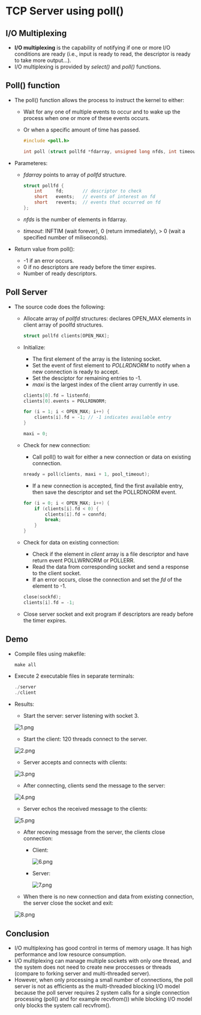 # TCP Server using poll()

## I/O Multiplexing

- **I/O multiplexing** is the capability of notifying if one or more I/O conditions are ready (i.e., input is ready to read, the descriptor is ready to take more output...).
- I/O multiplexing is provided by *select()* and *poll()* functions.

## Poll() function

- The poll() function allows the process to instruct the kernel to either:
  - Wait for any one of multiple events to occur and to wake up the process when one or more of these events occurs.
  - Or when a specific amount of time has passed.

    ```C
    #include <poll.h>

    int poll (struct pollfd *fdarray, unsigned long nfds, int timeout);
    ```

- Parameteres:
  - *fdarray* points to array of *pollfd* structure.

    ```C
    struct pollfd {
        int     fd;       // descriptor to check
        short   events;   // events of interest on fd
        short   revents;  // events that occurred on fd
    };
    ```

  - *nfds* is the number of elements in fdarray.
  - *timeout*: INFTIM (wait forever), 0 (return immediately), > 0 (wait a specified number of miliseconds).
- Return value from poll():
  - -1 if an error occurs.
  - 0 if no descriptors are ready before the timer expires.
  - Number of ready descriptors.

## Poll Server

- The source code does the following:
  - Allocate array of *pollfd* structures: declares OPEN_MAX elements in client array of poolfd structures.

    ```C
    struct pollfd clients[OPEN_MAX];
    ```

  - Initialize:
    - The first element of the array is the listening socket.
    - Set the event of first element to *POLLRDNORM* to notify when a new connection is ready to accept.
    - Set the desciptor for remaining entries to -1.
    - *maxi* is the largest index of the client array currently in use.

    ```C
    clients[0].fd = listenfd;
    clients[0].events = POLLRDNORM;

    for (i = 1; i < OPEN_MAX; i++) {
        clients[i].fd = -1; // -1 indicates available entry
    }

    maxi = 0;
    ```

  - Check for new connection:
    - Call poll() to wait for either a new connection or data on existing connection.
  
    ```C
    nready = poll(clients, maxi + 1, pool_timeout);
    ```

    - If a new connection is accepted, find the first available entry, then save the descriptor and set the POLLRDNORM event.

    ```C
    for (i = 0; i < OPEN_MAX; i++) {
        if (clients[i].fd < 0) {
            clients[i].fd = connfd;
            break;
        }
    }
    ```

  - Check for data on existing connection:
    - Check if the element in *client* array is a file descriptor and have return event POLLWRNORM or POLLERR.
    - Read the data from corresponding socket and send a response to the client socket.
    - If an error occurs, close the connection and set the *fd* of the element to -1.

    ```C
    close(sockfd);
    clients[i].fd = -1;
    ```

  - Close server socket and exit program if descriptors are ready before the timer expires.

## Demo

- Compile files using makefile:
  
  ```C
  make all
  ```

- Execute 2 executable files in separate terminals:
  
  ```C
  ./server
  ./client
  ```

- Results:
  - Start the server: server listening with socket 3.

  ![1.png](img/1.png)

  - Start the client: 120 threads connect to the server.

  ![2.png](img/2.png)

  - Server accepts and connects with clients:

  ![3.png](img/3.png)

  - After connecting, clients send the message to the server:

  ![4.png](img/4.png)

  - Server echos the received message to the clients:

  ![5.png](img/5.png)

  - After receving message from the server, the clients close connection:
    - Client:

      ![6.png](img/6.png)

    - Server:

      ![7.png](img/7.png)

  - When there is no new connection and data from existing connection, the server close the socket and exit:

  ![8.png](img/8.png)

## Conclusion

- I/O multiplexing has good control in terms of memory usage. It has high performance and low resource consumption.
- I/O multiplexing can manage multiple sockets with only one thread, and the system does not need to create new proccesses or threads (compare to forking server and multi-threaded server).
- However, when only processing a small number of connections, the poll server is not as efficients as the multi-threaded blocking I/O model because the poll server requires 2 system calls for a single connection processing (poll() and for example recvfrom()) while blocking I/O model only blocks the system call recvfrom().
